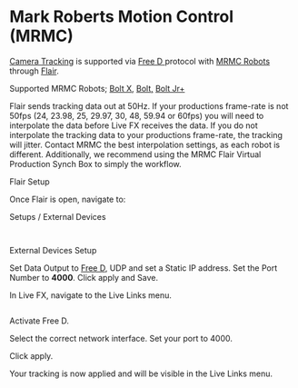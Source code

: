 # Mark Roberts Motion Control (MRMC)

[Camera Tracking](../camera-tracking/) is supported via [Free D ](../camera-tracking/camera-trackers/free-d.md)protocol with [MRMC Robots ](https://www.mrmoco.com/motion-control/)through [Flair](https://www.mrmoco.com/motion-control/flair/).&#x20;

Supported MRMC Robots; [Bolt X](https://www.mrmoco.com/motion-control/bolt-x/), [Bolt,](https://www.mrmoco.com/motion-control/bolt/) [Bolt Jr+](https://www.mrmoco.com/motion-control/bolt-jr-plus/)

Flair sends tracking data out at 50Hz. If your productions frame-rate is not 50fps (24, 23.98, 25, 29.97, 30, 48, 59.94 or 60fps) you will need to interpolate the data before Live FX receives the data. If you do not interpolate the tracking data to your productions frame-rate, the tracking will jitter. Contact MRMC the best interpolation settings, as each robot is different. Additionally, we recommend using the MRMC Flair Virtual Production Synch Box to simply the workflow.

Flair Setup

Once Flair is open, navigate to:

Setups / External Devices

<figure><img src="../.gitbook/assets/Screenshot 2024-08-29 at 5.37.38 PM.png" alt=""><figcaption></figcaption></figure>

<figure><img src="../.gitbook/assets/Screenshot 2024-08-29 at 5.36.00 PM.png" alt=""><figcaption></figcaption></figure>

External Devices Setup

Set Data Output to [Free D](../camera-tracking/camera-trackers/free-d.md), UDP and set a Static IP address. Set the Port Number to **4000**. Click apply and Save.

In Live FX, navigate to the Live Links menu.

<figure><img src="../.gitbook/assets/Screenshot 2024-08-29 at 7.16.09 PM.png" alt=""><figcaption></figcaption></figure>

Activate Free D.&#x20;

Select the correct network interface. Set your port to 4000.&#x20;

Click apply.&#x20;

Your tracking is now applied and will be visible in the Live Links menu.
